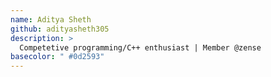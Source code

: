 ```yaml
---
name: Aditya Sheth
github: adityasheth305
description: >
  Competetive programming/C++ enthusiast | Member @zense 
basecolor: " #0d2593"
---
```

